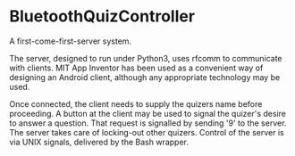 # BluetoothQuizController
A first-come-first-server system.

The server, designed to run under Python3, uses rfcomm to communicate with clients.
MIT App Inventor has been used as a convenient way of designing an Android client,
although any appropriate technology may be used.

Once connected, the client needs to supply the quizers name before proceeding.
A button at the client may be used to signal the quizer's desire to answer a question.
That request is signalled by sending '9' to the server.  The server takes care of locking-out
other quizers.
Control of the server is via UNIX signals, delivered by the Bash wrapper.
